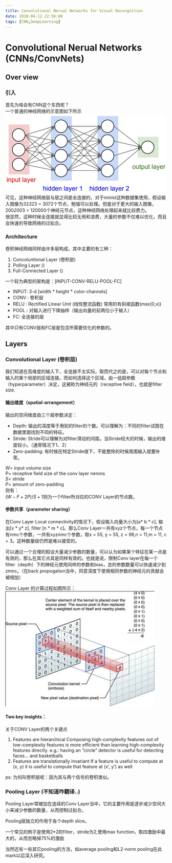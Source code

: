 ```yaml
---
title: Convolutional Nerual Networks for Visual Recongnition
date: 2018-04-12 22:58:00
tags: [CNN,DeepLearning]
---
```


# Convolutional Nerual Networks (CNNs/ConvNets)

## Over view
### 引入
首先为啥会有CNN这个东西呢？  
一个普通的神经网络的示意图如下所示  
![](./images/tf/simple_neural_net.jpeg)
可见，这种神经网络层与层之间是全连接的，对于minist这种数据集使用，假设输入图像为32*32*3 = 3072个节点，勉强可以处理。但是对于更大的输入图像，200*200*3 = 120000个神经元节点，这种神经网络处理起来就比较费力。  
很显然，这种时候全连接就显得比较无用和浪费，大量的参数不仅难以优化，而且会快速的导致网络的过拟合。  

### Architecture
卷积神经网络同样由许多层构成，其中主要的有三种：
1. Concoluntional Layer (卷积层)
2. Polling Layer ()
3. Full-Connected Layer ()

一个较为典型的架构是：[INPUT-CONV-RELU-POOL-FC]
* INPUT: 3-d [width * height * color-channels]
* CONV : 卷积层
* RELU : Rectified Linear Unit (线性整流函数) 常用的有斜坡函数(max(0,x))
* POOL : 对输入进行下降抽样（输出向量的前两位小于输入）
* FC: 全连接的层  

其中只有CONV层和FC层是包含所需要优化的参数的。

## Layers
### Convolutional Layer (卷积层)
我们知道在高维度的输入下，全连接不太实际。取而代之的是，可以对每个节点和输入的某个局部的区域连接。而如何选择这个区域，由一组超参数（hyperparameter）决定，这被称为神经元的（receptive field），也就是filter size.

#### 输出维度（spatial-arrangement）
输出的空间维度由三个超参数决定：
* Depth: 输出的深度等于用到的filter的个数。可以理解为：不同的filter试图在数据里面找到不同的特征。
* Stride: Stride可以理解为对filter滑动的间距。当Stride较大的时候，输出的维度较小。（通常情况下1、2）
* Zero-padding: 有时候在特定Stride值下，不能整除的时候周围输入就要补零。

$W =$ input volume size  
$P =$ receptive field size of the conv layer nerons  
$S =$ stride  
$P =$ amount of zero-padding  
则有：  
$(W-F+2P)/S + 1$则为一个filter所对应的CONV Layer的节点数。

#### 参数共享（parameter sharing）
在Conv Layer Local connectivity的情况下，假设输入向量大小为[a* b * c], 输出[x * y* z], filter [n * m * c]。那么Conv Layer一共有xyz个节点，每一个节点有nmc个参数，一共有xyznmc个参数，取x = 55, y = 55, z = 96,n = 11,m = 11, c = 3。这种数量级仍然是难以接受的。

可以通过一个合理的假设大量减少参数的数量，可以认为如果某个特征在某一点是有效的，那么在其它点其是同样有效的。也就是说，限制Conv layer在每一个filter（depth）下的神经元使用同样的参数和bias，总的参数数量可以快速减少到zmnc。（在back propogation当中，同意深度下使用相同参数的神经元的贡献会被相加）

Conv Layer 的计算过程如图所示：  
![](./images/tf/convolution.png)

#### Two key insights：
关于CONV Layer的两个关键点  
1) Features are hierarchical
Composing high-complexity features out of low-complexity features is more
efficient than learning high-complexity features directly.
e.g.: having an “circle” detector is useful for detecting faces… and basketballs
2) Features are translationally invariant
If a feature is useful to compute at (x, y) it is useful to compute that feature at
(x’, y’) as well

ps: 为何叫卷积层呢：因为其与两个信号的卷积类似。  



### Pooling Layer (不知道咋翻译..)
Pooling Layer常被加在连续的Conv Layer当中，它的主要作用是逐步减少空间大小来减少参数的数量，从而控制过拟合。  

Pooling层独立的作用于各个depth slice。

一个常见的例子是使用2*2的filter，stride为2,使用max function，取四激励中最大的，从而忽略掉75%的激励

当然还有一些其它pooling的方法，如average pooling和L2-norm pooling在此mark以后深入研究。

